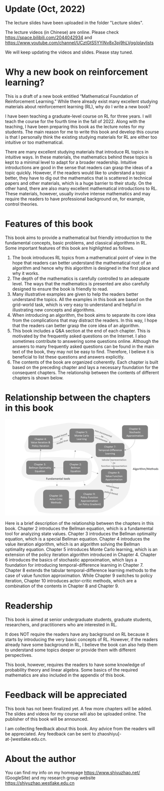 # Update (Oct, 2022)

The lecture slides have been uploaded in the folder "Lecture slides".

The lecture videos (in Chinese) are online. Please check https://space.bilibili.com/2044042934 and https://www.youtube.com/channel/UCztGtS5YYiNv8x3pj9hLVgg/playlists

We will keep updating the videos and slides. Please stay tuned.

# Why a new book on reinforcement learning?

This is a draft of a new book entitled “Mathematical Foundation of Reinforcement Learning.” While there already exist many excellent studying materials about reinforcement learning (RL), why do I write a new book?

I have been teaching a graduate-level course on RL for three years. I will teach the course for the fourth time in the fall of 2022. Along with the teaching, I have been preparing this book as the lecture notes for my students. The main reason for me to write this book and develop this course is that I personally think the existing studying materials for RL are either too intuitive or too mathematical.

There are many excellent studying materials that introduce RL topics in intuitive ways. In these materials, the mathematics behind these topics is kept to a minimal level to adapt for a broader readership. Intuitive introductions are good in the sense that readers can grasp the ideas of a topic quickly. However, if the readers would like to understand a topic better, they have to dig out the mathematics that is scattered in technical papers and other materials, which is a huge barrier to their study. On the other hand, there are also many excellent mathematical introductions to RL. These materials, however, usually involve intense mathematics and may require the readers to have professional background on, for example, control theories.

# Features of this book

This book aims to provide a mathematical but friendly introduction to the fundamental concepts, basic problems, and classical algorithms in RL. Some important features of this book are highlighted as follows.

1. The book introduces RL topics from a mathematical point of view in the hope that readers can better understand the mathematical root of an algorithm and hence why this algorithm is designed in the first place and why it works.
2. The depth of the mathematics is carefully controlled to an adequate level. The ways that the mathematics is presented are also carefully designed to ensure the book is friendly to read.
3. Many illustrative examples are given to help the readers better understand the topics. All the examples in this book are based on the grid-world task, which is very easy to understand and helpful in illustrating new concepts and algorithms.
4. When introducing an algorithm, the book aims to separate its core idea from the complications that may distract the readers. In this way, I hope that the readers can better grasp the core idea of an algorithm.
5. This book includes a Q&A section at the end of each chapter. This is motivated by the frequently asked questions on the Internet. I also sometimes contribute to answering some questions online. Although the answers to many frequently asked questions can be found in the main text of the book, they may not be easy to find. Therefore, I believe it is beneficial to list these questions and answers explicitly.
6. The contents of the book are organized coherently. Each chapter is built based on the preceding chapter and lays a necessary foundation for the consequent chapters. The relationship between the contents of different chapters is shown below.

# Relationship between the chapters in this book

![An illustration of the relationship between the contents in different chapters. If the figure is not displayed correctly, you can find the figure in the preface of this book.](./Figure_chapterRelationship.png)

Here is a brief description of the relationship between the chapters in this book. Chapter 2 introduces the Bellman equation, which is a fundamental tool for analyzing state values. Chapter 3 introduces the Bellman optimality equation, which is a special Bellman equation. Chapter 4 introduces the value iteration algorithm, which is an algorithm solving the Bellman optimality equation. Chapter 5 introduces Monte Carlo learning, which is an extension of the policy iteration algorithm introduced in Chapter 4. Chapter 6 introduces the basics of stochastic approximation, which lays a foundation for introducing temporal-difference learning in Chapter 7. Chapter 8 extends the tabular temporal-difference learning methods to the case of value function approximation. While Chapter 9 switches to policy iteration, Chapter 10 introduces actor-critic methods, which are a combination of the contents in Chapter 8 and Chapter 9.


# Readership
This book is aimed at senior undergraduate students, graduate students, researchers, and practitioners who are interested in RL. 

It does NOT require the readers have any background on RL because it starts by introducing the very basic concepts of RL. However, if the readers already have some background in RL, I believe the book can also help them to understand some topics deeper or provide them with different perspectives. 

This book, however, requires the readers to have some knowledge of probability theory and linear algebra. Some basics of the required mathematics are also included in the appendix of this book.

# Feedback will be appreciated
This book has not been finalized yet. A few more chapters will be added. The slides and videos for my course will also be uploaded online. The publisher of this book will be announced. 

I am collecting feedback about this book. Any advice from the readers will be appreciated. Any feedback can be sent to zhaoshiyu[-at-]westlake.edu.cn.

# About the author
You can find my info on my homepage https://www.shiyuzhao.net/ (GoogleSite) and my research group website https://shiyuzhao.westlake.edu.cn

